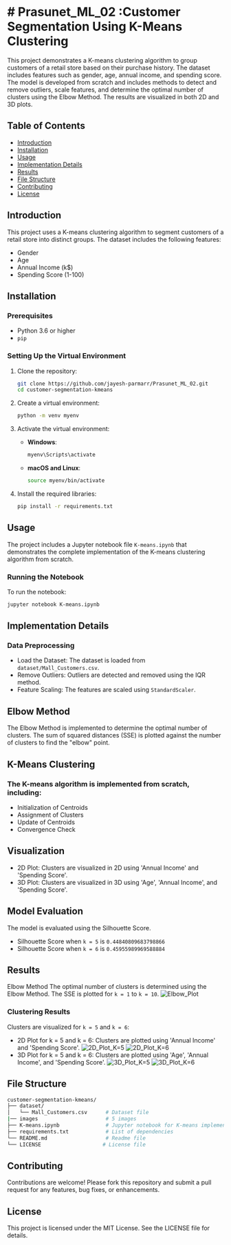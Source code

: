 # # Prasunet_ML_02 :Customer Segmentation Using K-Means Clustering 

This project demonstrates a K-means clustering algorithm to group customers of a retail store based on their purchase history. The dataset includes features such as gender, age, annual income, and spending score. The model is developed from scratch and includes methods to detect and remove outliers, scale features, and determine the optimal number of clusters using the Elbow Method. The results are visualized in both 2D and 3D plots.

## Table of Contents

- [Introduction](#introduction)
- [Installation](#installation)
- [Usage](#usage)
- [Implementation Details](#implementation-details)
- [Results](#results)
- [File Structure](#file-structure)
- [Contributing](#contributing)
- [License](#license)

## Introduction

This project uses a K-means clustering algorithm to segment customers of a retail store into distinct groups. The dataset includes the following features:
- Gender
- Age
- Annual Income (k$)
- Spending Score (1-100)

## Installation

### Prerequisites

- Python 3.6 or higher
- `pip`

### Setting Up the Virtual Environment

1. Clone the repository:
    ```bash
    git clone https://github.com/jayesh-parmarr/Prasunet_ML_02.git
    cd customer-segmentation-kmeans
    ```

2. Create a virtual environment:
    ```bash
    python -m venv myenv
    ```

3. Activate the virtual environment:
    - **Windows**:
      ```bash
      myenv\Scripts\activate
      ```
    - **macOS and Linux**:
      ```bash
      source myenv/bin/activate
      ```

4. Install the required libraries:
    ```bash
    pip install -r requirements.txt
    ```

## Usage

The project includes a Jupyter notebook file `K-means.ipynb` that demonstrates the complete implementation of the K-means clustering algorithm from scratch.

### Running the Notebook

To run the notebook:
```bash
jupyter notebook K-means.ipynb
```

## Implementation Details
### Data Preprocessing
- Load the Dataset: The dataset is loaded from `dataset/Mall_Customers.csv`.
- Remove Outliers: Outliers are detected and removed using the IQR method.
- Feature Scaling: The features are scaled using `StandardScaler`.


## Elbow Method
The Elbow Method is implemented to determine the optimal number of clusters. The sum of squared distances (SSE) is plotted against the number of clusters to find the "elbow" point.

## K-Means Clustering
### The K-means algorithm is implemented from scratch, including:

- Initialization of Centroids
- Assignment of Clusters
- Update of Centroids
- Convergence Check

## Visualization
- 2D Plot: Clusters are visualized in 2D using 'Annual Income' and 'Spending Score'.
- 3D Plot: Clusters are visualized in 3D using 'Age', 'Annual Income', and 'Spending Score'.
## Model Evaluation
The model is evaluated using the Silhouette Score.

- Silhouette Score when `k = 5` is `0.44840809683798866`
- Silhouette Score when `k = 6` is `0.45955989969588884`

## Results
Elbow Method
The optimal number of clusters is determined using the Elbow Method. The SSE is plotted for `k = 1` to `k = 10`.
![Elbow_Plot](images/elbow.png)

### Clustering Results
Clusters are visualized for `k = 5` and `k = 6`:

- 2D Plot for k = 5 and k = 6: Clusters are plotted using 'Annual Income' and 'Spending Score'.
![2D_Plot_K=5](images/k51d.png)
![2D_Plot_K=6](images/k61d.png)
- 3D Plot for k = 5 and k = 6: Clusters are plotted using 'Age', 'Annual Income', and 'Spending Score'.
![3D_Plot_K=5](images/k52d.png)
![3D_Plot_K=6](images/k62d.png)


## File Structure
```bash
customer-segmentation-kmeans/
├── dataset/
│   └── Mall_Customers.csv      # Dataset file
|── images                      # 5 images
├── K-means.ipynb               # Jupyter notebook for K-means implementation
├── requirements.txt            # List of dependencies
└── README.md                   # Readme file
└── LICENSE                    # License file
```
## Contributing
Contributions are welcome! Please fork this repository and submit a pull request for any features, bug fixes, or enhancements.

## License
This project is licensed under the MIT License. See the LICENSE file for details.
